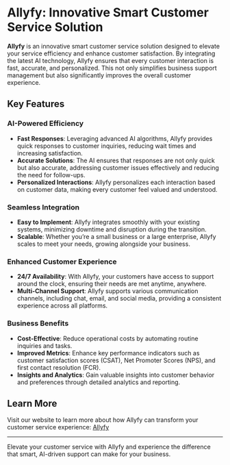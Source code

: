 # Allyfy: Innovative Smart Customer Service Solution

**Allyfy** is an innovative smart customer service solution designed to elevate your service efficiency and enhance customer satisfaction. By integrating the latest AI technology, Allyfy ensures that every customer interaction is fast, accurate, and personalized. This not only simplifies business support management but also significantly improves the overall customer experience.

## Key Features

### AI-Powered Efficiency
- **Fast Responses**: Leveraging advanced AI algorithms, Allyfy provides quick responses to customer inquiries, reducing wait times and increasing satisfaction.
- **Accurate Solutions**: The AI ensures that responses are not only quick but also accurate, addressing customer issues effectively and reducing the need for follow-ups.
- **Personalized Interactions**: Allyfy personalizes each interaction based on customer data, making every customer feel valued and understood.

### Seamless Integration
- **Easy to Implement**: Allyfy integrates smoothly with your existing systems, minimizing downtime and disruption during the transition.
- **Scalable**: Whether you’re a small business or a large enterprise, Allyfy scales to meet your needs, growing alongside your business.

### Enhanced Customer Experience
- **24/7 Availability**: With Allyfy, your customers have access to support around the clock, ensuring their needs are met anytime, anywhere.
- **Multi-Channel Support**: Allyfy supports various communication channels, including chat, email, and social media, providing a consistent experience across all platforms.

### Business Benefits
- **Cost-Effective**: Reduce operational costs by automating routine inquiries and tasks.
- **Improved Metrics**: Enhance key performance indicators such as customer satisfaction scores (CSAT), Net Promoter Scores (NPS), and first contact resolution (FCR).
- **Insights and Analytics**: Gain valuable insights into customer behavior and preferences through detailed analytics and reporting.

## Learn More

Visit our website to learn more about how Allyfy can transform your customer service experience: [Allyfy](https://www.allyfy.chat/#/?c=300001&cc=20001)

---

Elevate your customer service with Allyfy and experience the difference that smart, AI-driven support can make for your business.
